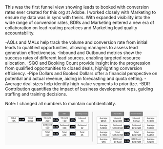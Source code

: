 This was the first funnel view showing leads to booked with conversion rates ever created for this org at Adobe. I worked closely with Marketing to ensure my data was in sync with theirs. With expanded visibility into the wide range of conversion rates, BDRs and Marketing entered a new era of collaboration on lead routing practices and Marketing lead quality accountability. 

-AQLs and MALs help track the volume and conversion rate from initial leads to qualified opportunities, allowing managers to assess lead generation effectiveness.
-Inbound and Outbound metrics show the success rates of different lead sources, enabling targeted resource allocation.
-SQO and Booking Count provide insight into the progression from qualified opportunities to closed deals, highlighting conversion efficiency.
-Pipe Dollars and Booked Dollars offer a financial perspective on potential and actual revenue, aiding in forecasting and quota setting.
-Average deal sizes help identify high-value segments to prioritize.
-BDR Contribution quantifies the impact of business development reps, guiding staffing and training decisions.

Note: I changed all numbers to maintain confidentiality. 


![My Image](images/Funnel_Lead_To_Booked.PNG)

